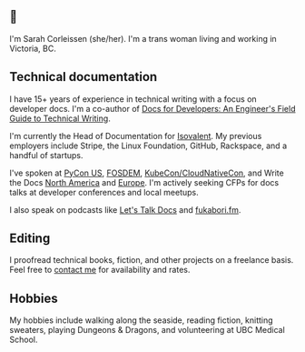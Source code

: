 ## :wave:

I'm Sarah Corleissen (she/her). I'm a trans woman living and working in Victoria, BC. 

## Technical documentation

I have 15+ years of experience in technical writing with a focus on developer docs. I'm a co-author of [Docs for Developers: An Engineer's Field Guide to Technical Writing][docs-for-devs].

I'm currently the Head of Documentation for [Isovalent]. My previous employers include Stripe, the Linux Foundation, GitHub, Rackspace, and a handful of startups.

I've spoken at [PyCon US], [FOSDEM], [KubeCon/CloudNativeCon], and Write the Docs [North America] and [Europe]. I'm actively seeking CFPs for docs talks at developer conferences and local meetups.

I also speak on podcasts like [Let's Talk Docs] and [fukabori.fm]. 

## Editing

I proofread technical books, fiction, and other projects on a freelance basis. Feel free to [contact me] for availability and rates.

## Hobbies

My hobbies include walking along the seaside, reading fiction, knitting sweaters, playing Dungeons & Dragons, and volunteering at UBC Medical School.



[docs-for-devs]: https://link.springer.com/book/10.1007/978-1-4842-7217-6
[Isovalent]: https://isovalent.com
[PyCon US]: https://www.youtube.com/watch?v=0k9UkMrMBYM
[FOSDEM]: https://archive.fosdem.org/2019/schedule/event/multikuber/
[KubeCon/CloudNativeCon]: https://kccncna20.sched.com/speaker/zach_corleissen.21luzb09
[North America]: https://andrewspittle.com/2014/05/06/write-the-docs-zach-corleissen-more-than-a-reference-better-apis-through-empathy/
[Europe]: https://pyvideo.org/write-the-docs-prague-2019/zachary-sarah-corleissen-found-in-translation-lessons-from-a-year-of-open-source-localization.html
[Let's Talk Docs]: https://ltd-podcast.sustainoss.org/9
[fukabori.fm]: https://fukabori.fm/
[contact me]: mailto:sarah@corleissen.com
